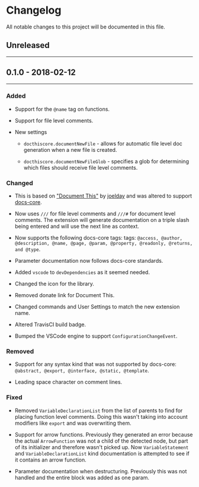 # Changelog

All notable changes to this project will be documented in this file.

## Unreleased
---

## 0.1.0 - 2018-02-12
---
### Added

* Support for the `@name` tag on functions.

* Support for file level comments.

* New settings

  * `docthiscore.documentNewFile` - allows for automatic file level doc generation when a new file is created.

  * `docthiscore.documentNewFileGlob` - specifies a glob for determining which files should receive file level comments.

### Changed

* This is based on ["Document This"](https://github.com/joelday/vscode-docthis) by [joelday](https://github.com/joelday) and was altered to support [docs-core](https://github.com/tjbenton/docs).

* Now  uses `///` for file level comments and `///#` for document level comments.  The extension will generate documentation on a triple slash being entered and will use the next line as context.

* Now supports the following docs-core tags: tags: `@access, @author, @description, @name, @page, @param, @property, @readonly, @returns, and @type`.

* Parameter documentation now follows docs-core standards.

* Added `vscode` to `devDependencies` as it seemed needed.

* Changed the icon for the library.

* Removed donate link for Document This.

* Changed commands and User Settings to match the new extension name.

* Altered TravisCI build badge.

* Bumped the VSCode engine to support `ConfigurationChangeEvent`.

### Removed

* Support for any syntax kind that was not supported by docs-core: `@abstract, @export, @interface, @static, @template`.

* Leading space character on comment lines.

### Fixed

* Removed `VariableDeclarationList` from the list of parents to find for placing function level comments.  Doing this wasn't taking into account modifiers like `export` and was overwriting them.

* Support for arrow functions.  Previously they generated an error because the actual `ArrowFunction` was not a child of the detected node, but part of its initializer and therefore wasn't picked up.  Now `VariableStatement` and `VariableDeclarationList` kind documentation is attempted to see if it contains an arrow function.

* Parameter documentation when destructuring.  Previously this was not handled and the entire block was added as one param.